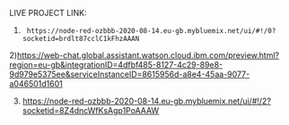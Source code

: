 
LIVE PROJECT LINK:
  1)      https://node-red-ozbbb-2020-08-14.eu-gb.mybluemix.net/ui/#!/0?socketid=brdlt87cclC1kFhzAAAN

2)https://web-chat.global.assistant.watson.cloud.ibm.com/preview.html?region=eu-gb&integrationID=4dfbf485-8127-4c29-89e8-9d979e5375ee&serviceInstanceID=8615956d-a8e4-45aa-9077-a046501d1601


3)   https://node-red-ozbbb-2020-08-14.eu-gb.mybluemix.net/ui/#!/2?socketid=8Z4dncWfKsAgp1PoAAAW
